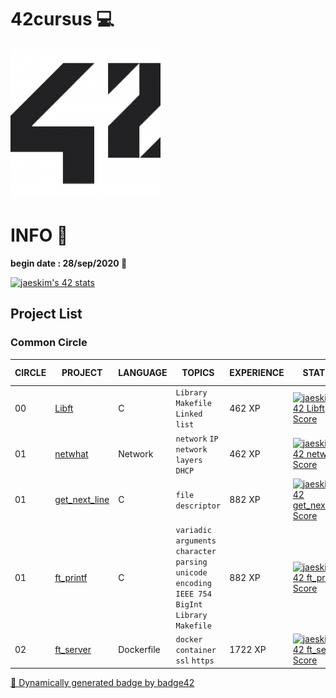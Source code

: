 # 42cursus 💻

![42logo](image/readme/42.png)

# INFO 👷

**begin date : 28/sep/2020 🎉**

[![jaeskim's 42 stats](https://badge42.herokuapp.com/api/stats/jaeskim)](https://github.com/JaeSeoKim/badge42)

## Project List

### Common Circle

| CIRCLE | PROJECT                             | LANGUAGE   | TOPICS                                                                                               | EXPERIENCE | STATUS                                                                                                                                       | Date of Completion |
| ------ | ----------------------------------- | ---------- | ---------------------------------------------------------------------------------------------------- | ---------- | -------------------------------------------------------------------------------------------------------------------------------------------- | ------------------ |
| 00     | [Libft](./00_Libft)                 | C          | `Library` `Makefile` `Linked list`                                                                   | 462 XP     | [![jaeskim's 42 Libft Score](https://badge42.herokuapp.com/api/project/jaeskim/Libft)](https://github.com/JaeSeoKim/badge42)                 | 2020-10-04         |
| 01     | [netwhat](./01_netwhat)             | Network    | `network` `IP` `network layers` `DHCP`                                                               | 462 XP     | [![jaeskim's 42 netwhat Score](https://badge42.herokuapp.com/api/project/jaeskim/netwhat)](https://github.com/JaeSeoKim/badge42)             | 2020-10-12         |
| 01     | [get_next_line](./01_get_next_line) | C          | `file descriptor`                                                                                    | 882 XP     | [![jaeskim's 42 get_next_line Score](https://badge42.herokuapp.com/api/project/jaeskim/get_next_line)](https://github.com/JaeSeoKim/badge42) | 2020-10-09         |
| 01     | [ft_printf](./01_ft_printf)         | C          | `variadic arguments` `character parsing` `unicode encoding` `IEEE 754` `BigInt` `Library` `Makefile` | 882 XP     | [![jaeskim's 42 ft_printf Score](https://badge42.herokuapp.com/api/project/jaeskim/ft_printf)](https://github.com/JaeSeoKim/badge42)         | 2020-11-19         |
| 02     | [ft_server](./02_ft_server)         | Dockerfile | `docker` `container` `ssl` `https`                                                                   | 1722 XP    | [![jaeskim's 42 ft_server Score](https://badge42.herokuapp.com/api/project/jaeskim/ft_server)](https://github.com/JaeSeoKim/badge42)         |                    |

[🚀 Dynamically generated badge by badge42](https://github.com/JaeSeoKim/badge42)

